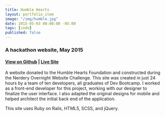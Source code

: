 ```yaml
---
title: Humble Hearts
layout: portfolio_item
image: "/img/humble.jpg"
date: 2015-05-03 00:00:00 -05:00
tags: [code]
published: false
---
```


### A hackathon website, May 2015
#### [View on Github](https://github.com/wiliajc87/humblehearts/tree/development) | [Live Site](http://www.humbleheartsfoundation.org/)

<p>A website donated to the Humble Hearts Foundation and constructed during the Nerdery Overnight Website Challenge. This site was created in just 24 hours by a team of ten developers, all graduates of Dev Bootcamp. I worked as a front-end developer for this project, working with our designer to finalize the user interface. I also adapted the original designs for mobile and helped architect the initial back end of the application.</p>
<p>This site uses Ruby on Rails, HTML5, SCSS, and jQuery.</p>
